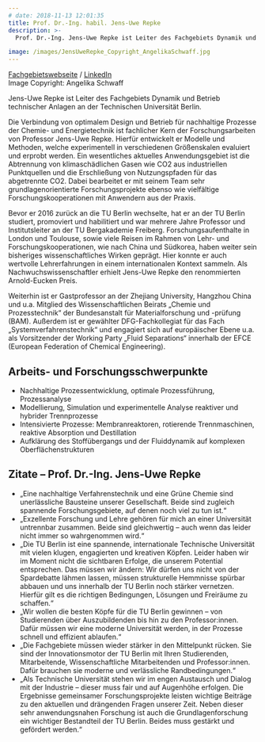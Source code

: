 ```yaml
---
# date: 2018-11-13 12:01:35
title: Prof. Dr.-Ing. habil. Jens-Uwe Repke
description: >-
  Prof. Dr.-Ing. Jens-Uwe Repke ist Leiter des Fachgebiets Dynamik und Betrieb technischer Anlagen an der TU Berlin. Die Verbindung von optimalem Design und Betrieb nachhaltiger Prozesse der Chemie- und Energietechnik ist fachlicher Kern seiner Forschungsarbeiten, wobei ihm die enge Verzahnung von theoretischer und experimenteller Forschung sehr wichtig ist. Er hat an der TU Berlin seine wissenschaftliche Ausbildung erhalten und war Professor für „Thermische Verfahrenstechnik“ an der TU Bergakademie Freiberg. Durch verschiedene Forschungsaufenthalte und vielfältige Kooperationsprojekte ist er in seinem Wissenschaftsgebiet bestens international vernetzt.<br><br>

image: /images/JensUweRepke_Copyright_AngelikaSchwaff.jpg
---
```


<a href="https://www.tu.berlin/dbta/">Fachgebietswebseite</a> / <a href="https://www.linkedin.com/company/tuberlin-dbta/">LinkedIn</a> <br>Image Copyright: Angelika Schwaff

Jens-Uwe Repke ist Leiter des Fachgebiets Dynamik und Betrieb technischer Anlagen an der Technischen Universität Berlin.

Die Verbindung von optimalem Design und Betrieb für nachhaltige Prozesse der Chemie- und Energietechnik ist fachlicher Kern der Forschungsarbeiten von Professor Jens-Uwe Repke. Hierfür entwickelt er Modelle und Methoden, welche experimentell in verschiedenen Größenskalen evaluiert und erprobt werden. Ein wesentliches aktuelles Anwendungsgebiet ist die Abtrennung von klimaschädlichen Gasen wie CO2 aus industriellen Punktquellen und die Erschließung von Nutzungspfaden für das abgetrennte CO2. Dabei bearbeitet er mit seinem Team sehr grundlagenorientierte Forschungsprojekte ebenso wie vielfältige Forschungskooperationen mit Anwendern aus der Praxis. 

Bevor er 2016 zurück an die TU Berlin wechselte, hat er an der TU Berlin studiert, promoviert und habilitiert und war mehrere Jahre Professor und Institutsleiter an der TU Bergakademie Freiberg. Forschungsaufenthalte in London und Toulouse, sowie viele Reisen im Rahmen von Lehr- und Forschungskooperationen, wie nach China und Südkorea, haben weiter sein bisheriges wissenschaftliches Wirken geprägt. Hier konnte er auch wertvolle Lehrerfahrungen in einem internationalen Kontext sammeln. 
Als Nachwuchswissenschaftler erhielt Jens-Uwe Repke den renommierten Arnold-Eucken Preis. 

Weiterhin ist er Gastprofessor an der Zhejiang University, Hangzhou China und u.a. Mitglied des Wissenschaftlichen Beirats „Chemie und Prozesstechnik“ der Bundesanstalt für Materialforschung und -prüfung (BAM). Außerdem ist er gewählter DFG-Fachkollegiat für das Fach „Systemverfahrenstechnik“ und engagiert sich auf europäischer Ebene u.a. als Vorsitzender der Working Party „Fluid Separations“ innerhalb der EFCE (European Federation of Chemical Engineering). 

## Arbeits- und Forschungsschwerpunkte
- Nachhaltige Prozessentwicklung, optimale Prozessführung, Prozessanalyse
- Modellierung, Simulation und experimentelle Analyse reaktiver und hybrider Trennprozesse
- Intensivierte Prozesse: Membranreaktoren, rotierende Trennmaschinen, reaktive Absorption und Destillation
- Aufklärung des Stoffübergangs und der Fluiddynamik auf komplexen Oberflächenstrukturen

## Zitate – Prof. Dr.-Ing. Jens-Uwe Repke
- „Eine nachhaltige Verfahrenstechnik und eine Grüne Chemie sind unerlässliche Bausteine unserer Gesellschaft. Beide sind zugleich spannende Forschungsgebiete, auf denen noch viel zu tun ist.“
- „Exzellente Forschung und Lehre gehören für mich an einer Universität untrennbar zusammen. Beide sind gleichwertig – auch wenn das leider nicht immer so wahrgenommen wird.“
- „Die TU Berlin ist eine spannende, internationale Technische Universität mit vielen klugen, engagierten und kreativen Köpfen. Leider haben wir im Moment nicht die sichtbaren Erfolge, die unserem Potential entsprechen. Das müssen wir ändern: Wir dürfen uns nicht von der Spardebatte lähmen lassen, müssen strukturelle Hemmnisse spürbar abbauen und uns innerhalb der TU Berlin noch stärker vernetzen. Hierfür gilt es die richtigen Bedingungen, Lösungen und Freiräume zu schaffen.“ 
- „Wir wollen die besten Köpfe für die TU Berlin gewinnen – von Studierenden über Auszubildenden bis hin zu den Professor:innen. Dafür müssen wir eine moderne Universität werden, in der Prozesse schnell und effizient ablaufen.“
- „Die Fachgebiete müssen wieder stärker in den Mittelpunkt rücken. Sie sind der Innovationsmotor der TU Berlin mit Ihren Studierenden, Mitarbeitende, Wissenschaftliche Mitarbeitenden und Professor:innen. Dafür brauchen sie moderne und verlässliche Randbedingungen.“
- „Als Technische Universität stehen wir im engen Austausch und Dialog mit der Industrie – dieser muss fair und auf Augenhöhe erfolgen. Die Ergebnisse gemeinsamer Forschungsprojekte leisten wichtige Beiträge zu den aktuellen und drängenden Fragen unserer Zeit. Neben dieser sehr anwendungsnahen Forschung ist auch die Grundlagenforschung ein wichtiger Bestandteil der TU Berlin. Beides muss gestärkt und gefördert werden.“
